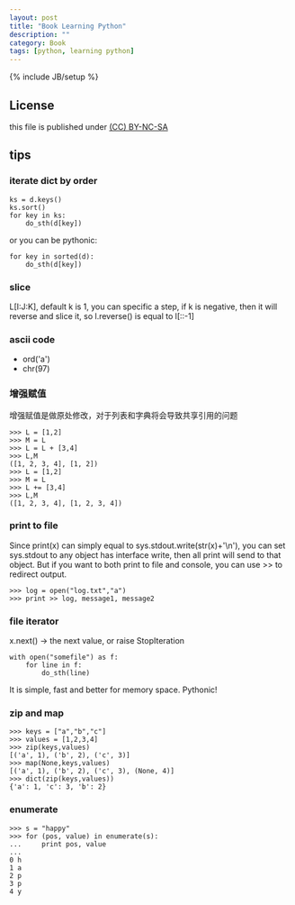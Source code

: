 ```yaml
---
layout: post
title: "Book Learning Python"
description: ""
category: Book
tags: [python, learning python]
---
```

{% include JB/setup %}
## License
this file is published under [(CC) BY-NC-SA](http://creativecommons.org/licenses/by-nc-sa/3.0/)

## tips
### iterate dict by order

    ks = d.keys()
    ks.sort()
    for key in ks:
        do_sth(d[key])

or you can be pythonic:

    for key in sorted(d):
        do_sth(d[key])

### slice
L[I:J:K], default k is 1, you can specific a step, if k is negative, then it will reverse and slice it, so l.reverse() is equal to l[::-1]

### ascii code
* ord('a')
* chr(97)

### 增强赋值
增强赋值是做原处修改，对于列表和字典将会导致共享引用的问题

    >>> L = [1,2]
    >>> M = L
    >>> L = L + [3,4]
    >>> L,M
    ([1, 2, 3, 4], [1, 2])
    >>> L = [1,2]
    >>> M = L
    >>> L += [3,4]
    >>> L,M
    ([1, 2, 3, 4], [1, 2, 3, 4])

### print to file
Since print(x) can simply equal to sys.stdout.write(str(x)+'\n'), you can set sys.stdout to any object has interface write, then all print will send to that object. But if you want to both print to file and console, you can use >> to redirect output.

    >>> log = open("log.txt","a")
    >>> print >> log, message1, message2

### file iterator
x.next() -> the next value, or raise StopIteration

    with open("somefile") as f:
        for line in f:
            do_sth(line)

It is simple, fast and better for memory space. Pythonic!

### zip and map

    >>> keys = ["a","b","c"]
    >>> values = [1,2,3,4]
    >>> zip(keys,values)
    [('a', 1), ('b', 2), ('c', 3)]
    >>> map(None,keys,values)
    [('a', 1), ('b', 2), ('c', 3), (None, 4)]
    >>> dict(zip(keys,values))
    {'a': 1, 'c': 3, 'b': 2}

### enumerate

    >>> s = "happy"
    >>> for (pos, value) in enumerate(s):
    ...     print pos, value
    ...
    0 h
    1 a
    2 p
    3 p
    4 y

